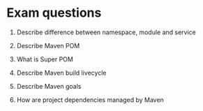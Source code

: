 # Exam questions

1. Describe difference between namespace, module and service

2. Describe Maven POM

3. What is Super POM

4. Describe Maven build livecycle


5. Describe Maven goals


6. How are project dependencies managed by Maven
